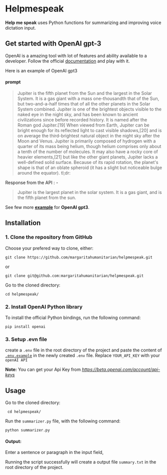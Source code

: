 # Helpmespeak

**Help me speak** uses Python functions for summarizing and improving voice dictation input.

## Get started with OpenAI gpt-3

OpenAI is a amazing tool with lot of features and ability available to a developer. Follow the official [documentation](https://beta.openai.com/docs/introduction) and play with it.

Here is an example of OpenAI gpt3

#### prompt

> Jupiter is the fifth planet from the Sun and the largest in the Solar System. It is a gas giant with a mass one-thousandth that of the Sun, but two-and-a-half times that of all the other planets in the Solar System combined. Jupiter is one of the brightest objects visible to the naked eye in the night sky, and has been known to ancient civilizations since before recorded history. It is named after the Roman god Jupiter.[19] When viewed from Earth, Jupiter can be bright enough for its reflected light to cast visible shadows,[20] and is on average the third-brightest natural object in the night sky after the Moon and Venus.
> Jupiter is primarily composed of hydrogen with a quarter of its mass being helium, though helium comprises only about a tenth of the number of molecules. It may also have a rocky core of heavier elements,[21] but like the other giant planets, Jupiter lacks a well-defined solid surface. Because of its rapid rotation, the planet's shape is that of an oblate spheroid (it has a slight but noticeable bulge around the equator).
> tl;dr:

Response from the API : -

> Jupiter is the largest planet in the solar system. It is a gas giant, and is the fifth planet from the sun.

See few more **[example](https://beta.openai.com/docs/examples/summarization)** for **OpenAI gpt3**.

## Installation

### 1. Clone the repository from GitHub

Choose your prefered way to clone, either:

```console
git clone https://github.com/margaritahumanitarian/helpmespeak.git
```

or

```console
git clone git@github.com:margaritahumanitarian/helpmespeak.git
```

Go to the cloned directory:

```console
cd helpmespeak/
```

### 2. Install OpenAI Python library

To install the official Python bindings, run the following command:

```console
pip install openai
```

### 3. Setup .evn file

create a `.env` file in the root directory of the project and paste the content of [`.env.example`](https://github.com/margaritahumanitarian/helpmespeak/blob/main/.env.example) in the newly created `.env` file.
Replace `YOUR_API_KEY` with your `openAI API`

**Note:** You can get your Api Key from *https://beta.openai.com/account/api-keys*

## Usage

Go to the cloned directory:

` cd helpmespeak/`

Run the `summarizer.py` file, with the following command:

```console
python summarizer.py
```

#### Output:

Enter a sentence or paragraph in the input field,

Running the script successfully will create a output file `summary.txt` in the root directory of the project.
